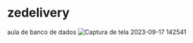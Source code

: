 # zedelivery
aula de banco de dados 
![Captura de tela 2023-09-17 142541](https://github.com/viniciusalexandre2/zedelivery/assets/145168122/a2124281-fe9f-479e-ab24-63a01f8f6ff8)
